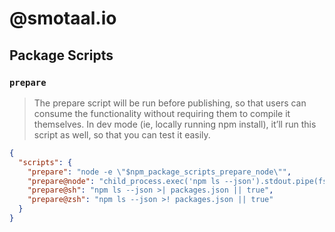 ﻿# @smotaal.io

## Package Scripts

### `prepare`

> The prepare script will be run before publishing, so that users can consume the functionality without requiring them to compile it themselves. In dev mode (ie, locally running npm install), it’ll run this script as well, so that you can test it easily.

```json
{
  "scripts": {
    "prepare": "node -e \"$npm_package_scripts_prepare_node\"",
    "prepare@node": "child_process.exec('npm ls --json').stdout.pipe(fs.createWriteStream('packages.json', {flags: 'w'}))",
    "prepare@sh": "npm ls --json >| packages.json || true",
    "prepare@zsh": "npm ls --json >! packages.json || true"
  }
}
```
